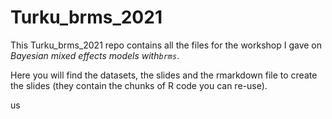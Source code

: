 
# Turku_brms_2021

<!-- badges: start -->
<!-- badges: end -->

This Turku_brms_2021 repo contains all the files for the workshop I gave on <i> Bayesian mixed effects models with`brms`</i>.

Here you will find the datasets, the slides and the rmarkdown file to create the slides (they contain the chunks of R code you can re-use).

us

